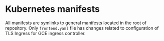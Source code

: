 # Kubernetes manifests

All manifests are symlinks to general manifests located in the root of repository. Only `frontend.yaml` file has changes related to configuration of TLS Ingress for GCE ingress controller.
